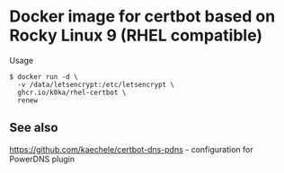 # Docker image for certbot based on Rocky Linux 9 (RHEL compatible)

Usage

```shell
$ docker run -d \
  -v /data/letsencrypt:/etc/letsencrypt \
  ghcr.io/k0ka/rhel-certbot \
  renew
```


## See also

https://github.com/kaechele/certbot-dns-pdns - configuration for PowerDNS plugin